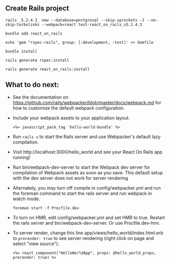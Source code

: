 ## Create Rails project

`rails _5.2.4.3_ new --database=postgresql --skip-sprockets -J --no-skip-turbolinks --webpack=react test-react_on_rails_v5.2.4.3`

`bundle add react_on_rails`

`echo 'gem "rspec-rails", group: [:development, :test]' >> Gemfile`

`bundle install`

`rails generate rspec:install`

`rails generate react_on_rails:install`

## What to do next:

- See the documentation on https://github.com/rails/webpacker/blob/master/docs/webpack.md
    for how to customize the default webpack configuration.

- Include your webpack assets to your application layout.

    `<%= javascript_pack_tag 'hello-world-bundle' %>`

- Run `rails s` to start the Rails server and use Webpacker's default lazy compilation.

- Visit http://localhost:3000/hello_world and see your React On Rails app running!

- Run bin/webpack-dev-server to start the Webpack dev server for compilation of Webpack
    assets as soon as you save. This default setup with the dev server does not work
    for server rendering

- Alternately, you may turn off compile in config/webpacker.yml and run the foreman
    command to start the rails server and run webpack in watch mode.

    `foreman start -f Procfile.dev`

- To turn on HMR, edit config/webpacker.yml and set HMR to true. Restart the rails server
    and bin/webpack-dev-server. Or use Procfile.dev-hmr.

- To server render, change this line app/views/hello_world/index.html.erb to
    `prerender: true` to see server rendering (right click on page and select "view source").

    `<%= react_component("HelloWorldApp", props: @hello_world_props, prerender: true) %>`